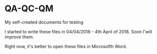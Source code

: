 # QA-QC-QM
My self-created documents for testing

I started to write these files in 04/04/2018 - 4th April of 2018.
Soon I'will improve them.

Right now, it's better to open these files in Microsofth Word.
